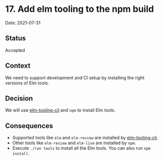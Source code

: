 # 17. Add elm tooling to the npm build

Date: 2021-07-31

## Status

Accepted

## Context

We need to support development and CI setup by installing the right versions of Elm tools.

## Decision

We will use [elm-tooling-cli](https://github.com/elm-tooling/elm-tooling-cli) and `npm` to install Elm tools.

## Consequences

* Supported tools like `elm` and `elm-review` are installed by [elm-tooling-cli](https://github.com/elm-tooling/elm-tooling-cli).
* Other tools like `elm-review` and `elm-live` are installed by `npm`.
* Execute `./run tools` to install all the Elm tools. You can also run `npm install`.
